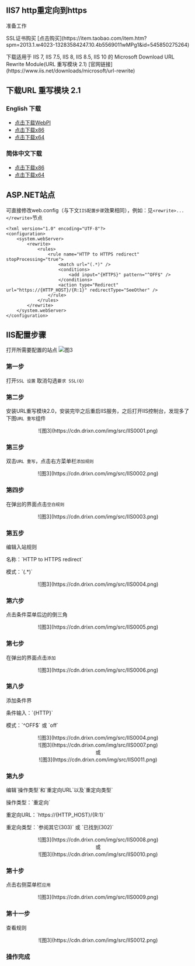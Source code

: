 
## IIS7 http重定向到https

<div class="admonition note"><p class="admonition-title">准备工作</p><p>SSL证书购买
[点击购买](https://item.taobao.com/item.htm?spm=2013.1.w4023-13283584247.10.4b5569011wMPg1&id=545850275264)</p><p>下载适用于 IIS 7, IIS 7.5, IIS 8, IIS 8.5, IIS 10 的 Microsoft Download URL Rewrite Module(URL 重写模块 2.1) [官网链接](https://www.iis.net/downloads/microsoft/url-rewrite)</p></div>

## 下载URL 重写模块 2.1
### English 下载
<div class="Download"><ul class="repo"><li class="repo-download"><a href=“http://www.microsoft.com/web/handlers/webpi.ashx?command=getinstallerredirect&amp;appid=urlrewrite2” target="_blank" title="Download" data-action="download"><i class="icon icon-download"></i> 点击下载WebPI </a></li><li class="repo-download"><a href="http://download.microsoft.com/download/6/8/F/68F82751-0644-49CD-934C-B52DF91765D1/rewrite_x86_en-US.msi" target="_blank" title="Download" data-action="download"><i class="icon icon-download"></i> 点击下载x86 </a></li><li class="repo-download"><a href="http://download.microsoft.com/download/D/D/E/DDE57C26-C62C-4C59-A1BB-31D58B36ADA2/rewrite_amd64_en-US.msi" target="_blank" title="Download" data-action="download"><i class="icon icon-download"></i> 点击下载x64 </a></li></ul></div>

### 简体中文下载 
<div class="Download"><ul class="repo"><li class="repo-download"><a href=“http://download.microsoft.com/download/C/1/4/C144048E-BB10-4D0A-8EB2-477319F78DC2/rewrite_x86_zh-CN.msi” target="_blank" title="Download" data-action="download"><i class="icon icon-download"></i> 点击下载x86 </a></li><li class="repo-download"><a href="http://download.microsoft.com/download/E/A/9/EA9F19BC-0EEB-49C9-B32D-56852BBE56DA/rewrite_amd64_zh-CN.msi" target="_blank" title="Download" data-action="download"><i class="icon icon-download"></i> 点击下载x64 </a></li></ul></div>

## ASP.NET站点
可直接修改web.config（与下文`IIS配置步骤`效果相同），例如：见`<rewrite>...</rewrite>`节点

```
<?xml version="1.0" encoding="UTF-8"?>
<configuration>
    <system.webServer>
        <rewrite>
            <rules>
                <rule name="HTTP to HTTPS redirect" stopProcessing="true">
                    <match url="(.*)" />
                    <conditions>
                        <add input="{HTTPS}" pattern="^OFF$" />
                    </conditions>
                    <action type="Redirect" url="https://{HTTP_HOST}/{R:1}" redirectType="SeeOther" />
                </rule>
            </rules>
        </rewrite>
    </system.webServer>
</configuration>
```

## IIS配置步骤
打开所需要配置的站点
![图3](https://cdn.drixn.com/img/src/IIS0000.png)

### 第一步
打开`SSL 设置`
取消勾选`要求 SSL(Q)`

### 第二步
安装URL重写模块2.0，安装完毕之后重启IIS服务，之后打开IIS控制台，发现多了下图`URL 重写`组件

<center>![图3](https://cdn.drixn.com/img/src/IIS0001.png)</center>

### 第三步
双击`URL 重写`，点击右方菜单栏`添加规则`
<center>![图3](https://cdn.drixn.com/img/src/IIS0002.png)</center>

### 第四步
在弹出的界面点击`空白规则`
<center>![图3](https://cdn.drixn.com/img/src/IIS0003.png)</center>

### 第五步
<div class="admonition warning"><p class="admonition-title">编辑入站规则</p><p>名称：`HTTP to HTTPS redirect`</p><p>模式：`(.*)`</p></div>
<center>![图3](https://cdn.drixn.com/img/src/IIS0004.png)</center>

### 第六步
点击条件菜单后边的倒三角
<center>![图3](https://cdn.drixn.com/img/src/IIS0005.png)</center>

### 第七步
在弹出的界面点击`添加`
<center>![图3](https://cdn.drixn.com/img/src/IIS0006.png)</center>

### 第八步
<div class="admonition warning"><p class="admonition-title">添加条件界</p><p>条件输入：`{HTTP}`</p><p>模式：`^OFF$` 或 `off`</p></div>
<center>![图3](https://cdn.drixn.com/img/src/IIS0004.png)</center>
<center>![图3](https://cdn.drixn.com/img/src/IIS0007.png)</center>
<center>或</center>
<center>![图3](https://cdn.drixn.com/img/src/IIS0011.png)</center>

### 第九步
<div class="admonition warning"><p class="admonition-title">编辑`操作类型`和`重定向URL`以及`重定向类型`</p><p>操作类型：`重定向`</p><p>重定向URL：`https://{HTTP_HOST}/{R:1}`</p><p>重定向类型：`参阅其它(303)` 或 `已找到(302)`</p></div>
<center>![图3](https://cdn.drixn.com/img/src/IIS0008.png)</center>
<center>或</center>
<center>![图3](https://cdn.drixn.com/img/src/IIS0010.png)</center>


### 第十步
点击右侧菜单栏`应用`
<center>![图3](https://cdn.drixn.com/img/src/IIS0009.png)</center>

### 第十一步
查看规则
<center>![图3](https://cdn.drixn.com/img/src/IIS0012.png)</center>

### 操作完成